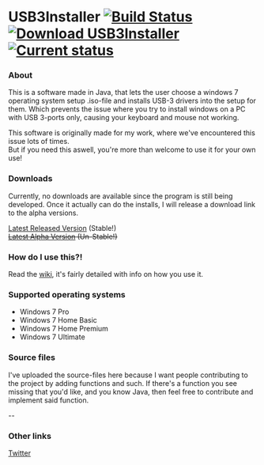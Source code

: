 # USB3Installer [![Build Status](https://travis-ci.org/condolent/USB3Installer.svg?branch=master)](https://travis-ci.org/condolent/USB3Installer) [![Download USB3Installer](https://img.shields.io/sourceforge/dt/usb3installer.svg)](https://sourceforge.net/projects/usb3installer/) [![Current status](https://img.shields.io/badge/status-beta-orange.svg)](https://sourceforge.net/projects/usb3installer/)

### About
This is a software made in Java, that lets the user choose a windows 7 operating system setup .iso-file and installs USB-3 drivers into the setup for them. Which prevents the issue where you try to install windows on a PC with USB 3-ports only, causing your keyboard and mouse not working.

This software is originally made for my work, where we've encountered this issue lots of times.  
But if you need this aswell, you're more than welcome to use it for your own use!

### Downloads
Currently, no downloads are available since the program is still being developed. Once it actually can do the installs, I will release a download link to the alpha versions.

[Latest Released Version](https://sourceforge.net/projects/usb3installer/) (Stable!)  
~~[Latest Alpha Version](#) (Un-Stable!)~~

### How do I use this?!
Read the [wiki](https://github.com/condolent/USB3Installer/wiki), it's fairly detailed with info on how you use it.

### Supported operating systems
* Windows 7 Pro
* Windows 7 Home Basic
* Windows 7 Home Premium
* Windows 7 Ultimate

### Source files
I've uploaded the source-files here because I want people contributing to the project by adding functions and such. If there's a function you see missing that you'd like, and you know Java, then feel free to contribute and implement said function.

--

### Other links
[Twitter](http://twitter.com/hyprcsgo)
